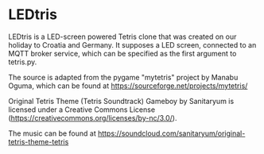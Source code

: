 # LEDtris

LEDtris is a LED-screen powered Tetris clone that was created on our holiday to Croatia and Germany. It supposes a LED screen, connected to an MQTT broker service, which can be specified as the first argument to tetris.py.

The source is adapted from the pygame "mytetris" project by Manabu Oguma, which can be found at https://sourceforge.net/projects/mytetris/

Original Tetris Theme (Tetris Soundtrack) Gameboy by Sanitaryum is licensed under a Creative Commons License (https://creativecommons.org/licenses/by-nc/3.0/).

The music can be found at https://soundcloud.com/sanitaryum/original-tetris-theme-tetris
